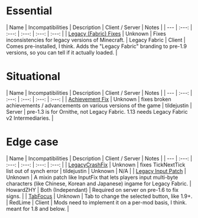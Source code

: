 # Essential
| Name | Incompatibilities | Description | Client / Server | Notes |
| --- | :---: | :---: | :---: | :---: | :---: |
| [Legacy (Fabric) Fixes](https://modrinth.com/mod/legacy-fabric-fixes) | Unknown | Fixes inconsistencies for legacy versions of Minecraft. | Legacy Fabric | Client | Comes pre-installed, I think. Adds the "Legacy Fabric" branding to pre-1.9 versions, so you can tell if it actually loaded. |

# Situational
| Name | Incompatibilities | Description | Client / Server | Notes |
| --- | :---: | :---: | :---: | :---: | :---: |
| [Achievement Fix](https://modrinth.com/mod/achievement-fix) | Unknown | fixes broken achievements / advancements on various versions of the game | tildejustin | Server | pre-1.3 is for Ornithe, not Legacy Fabric. 1.13 needs Legacy Fabric v2 Intermediaries. |

# Edge case
| Name | Incompatibilities | Description | Client / Server | Notes |
| --- | :---: | :---: | :---: | :---: | :---: |
| [LegacyCrashFix](https://github.com/tildejustin/legacy-crash-fix) | Unknown | fixes TickNextTick list out of synch error | tildejustin | Unknown | N/A |
| [Legacy Input Patch](https://modrinth.com/mod/legacyinputpatch) | Unknown | A mixin patch like InputFix that lets players input multi-byte characters (like Chinese, Korean and Japanese) ingame for Legacy Fabric. | HowardZHY | Both (Independant) | Required on server on pre-1.6 to fix signs. |
| [TabFocus](https://github.com/RedLime/TabFocus) | Unknown | Tab to change the selected button, like 1.9+. | RedLime | Client | Mods need to implement it on a per-mod basis, I think. meant for 1.8 and below. |